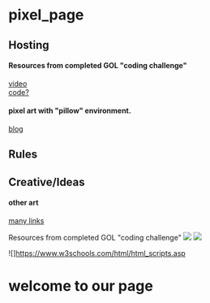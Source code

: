 # pixel_page

## Hosting

#### Resources from completed GOL "coding challenge"   
[video](https://www.youtube.com/watch?v=FWSR_7kZuYg&vl=en)  
[code?](https://github.com/CodingTrain/website/tree/main/CodingChallenges/CC_085_The_Game_of_Life/P5)


#### pixel art with "pillow" environment.    
[blog](https://www.freecodecamp.org/news/how-to-create-generative-art-in-less-than-100-lines-of-code-d37f379859f/)

## Rules


## Creative/Ideas

#### other art
[many links](http://blog.hvidtfeldts.net/index.php/generative-art-links/)


Resources from completed GOL "coding challenge"
![](https://www.youtube.com/watch?v=FWSR_7kZuYg&vl=en)
![](https://github.com/CodingTrain/website/tree/main/CodingChallenges/CC_085_The_Game_of_Life/P5)

![]https://www.w3schools.com/html/html_scripts.asp



# welcome to our page
